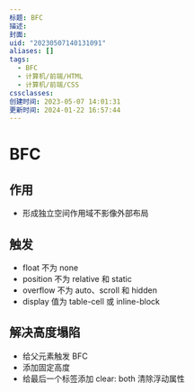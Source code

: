 ```yaml
---
标题: BFC
描述:
封面:
uid: "20230507140131091"
aliases: []
tags:
  - BFC
  - 计算机/前端/HTML
  - 计算机/前端/CSS
cssclasses:
创建时间: 2023-05-07 14:01:31
更新时间: 2024-01-22 16:57:44
---
```


# BFC

## 作用

- 形成独立空间作用域不影像外部布局

## 触发

- float 不为 none
- position 不为 relative 和 static
- overflow 不为 auto、scroll 和 hidden
- display 值为 table-cell 或 inline-block

## 解决高度塌陷

- 给父元素触发 BFC
- 添加固定高度
- 给最后一个标签添加 clear: both 清除浮动属性

